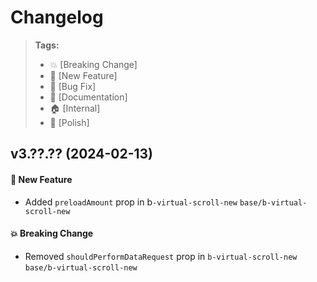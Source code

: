 Changelog
=========

> **Tags:**
> - :boom:       [Breaking Change]
> - :rocket:     [New Feature]
> - :bug:        [Bug Fix]
> - :memo:       [Documentation]
> - :house:      [Internal]
> - :nail_care:  [Polish]

## v3.??.?? (2024-02-13)

#### :rocket: New Feature

* Added `preloadAmount` prop in b`-virtual-scroll-new` `base/b-virtual-scroll-new`

#### :boom: Breaking Change

* Removed `shouldPerformDataRequest` prop in `b-virtual-scroll-new` `base/b-virtual-scroll-new`
